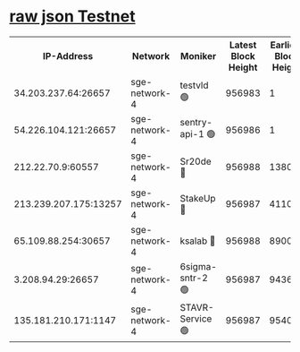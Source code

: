 
[raw json Testnet](https://rpc-check.sget.stavr.tech/sget/rpc-sget-result.json)
=


<table><tr><th>IP-Address</th><th>Network</th><th>Moniker</th><th>Latest Block Height</th><th>Earliest Block Height</th><th>Catching Up</th><th>Tx Index</th><th>Voting Power</th><th>Scan Time</th></tr><tr><td>34.203.237.64:26657</td><td>sge-network-4</td><td>testvld 🟢</td><td>956983</td><td>1</td><td>False</td><td>on</td><td>0</td><td>2024-01-04T20:07:39.778473465UTC</td></tr><tr><td>54.226.104.121:26657</td><td>sge-network-4</td><td>sentry-api-1 🟢</td><td>956986</td><td>1</td><td>False</td><td>on</td><td>0</td><td>2024-01-04T20:07:56.737573230UTC</td></tr><tr><td>212.22.70.9:60557</td><td>sge-network-4</td><td>Sr20de 🔴</td><td>956988</td><td>138001</td><td>False</td><td>on</td><td>99</td><td>2024-01-04T20:08:11.116305216UTC</td></tr><tr><td>213.239.207.175:13257</td><td>sge-network-4</td><td>StakeUp 🔴</td><td>956987</td><td>411001</td><td>False</td><td>off</td><td>100</td><td>2024-01-04T20:08:05.122861803UTC</td></tr><tr><td>65.109.88.254:30657</td><td>sge-network-4</td><td>ksalab 🔴</td><td>956988</td><td>890001</td><td>False</td><td>off</td><td>238</td><td>2024-01-04T20:08:10.661531870UTC</td></tr><tr><td>3.208.94.29:26657</td><td>sge-network-4</td><td>6sigma-sntr-2 🟢</td><td>956987</td><td>943625</td><td>False</td><td>on</td><td>0</td><td>2024-01-04T20:08:06.132790209UTC</td></tr><tr><td>135.181.210.171:1147</td><td>sge-network-4</td><td>STAVR-Service 🟢</td><td>956987</td><td>954001</td><td>False</td><td>on</td><td>0</td><td>2024-01-04T20:08:05.453263357UTC</td></tr></table>
